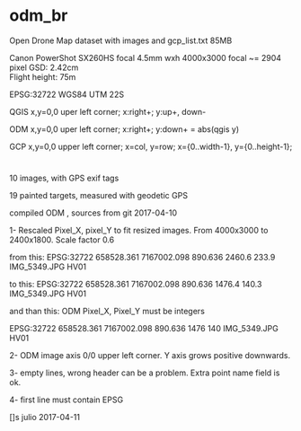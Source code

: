 # odm_br
Open Drone Map dataset with images and  gcp_list.txt 85MB

Canon PowerShot SX260HS focal 4.5mm wxh 4000x3000 focal ~= 2904 pixel
GSD: 2.42cm  
Flight height: 75m

EPSG:32722 WGS84 UTM 22S

QGIS x,y=0,0 uper left corner; x:right+; y:up+, down-

ODM x,y=0,0 uper left corner; x:right+; y:down+ = abs(qgis y)

GCP x,y=0,0 upper left corner;  x=col, y=row; x={0..width-1}, y={0..height-1};
#
10 images, with GPS exif tags

19 painted targets, measured with geodetic GPS

compiled ODM , sources from git 2017-04-10

1- Rescaled Pixel_X, pixel_Y to fit resized images. From 4000x3000 to 2400x1800. 
Scale factor 0.6

from this:
EPSG:32722
658528.361 7167002.098 890.636 2460.6 233.9 IMG_5349.JPG HV01

to this:
EPSG:32722
658528.361 7167002.098 890.636 1476.4 140.3 IMG_5349.JPG HV01

and than this: ODM Pixel_X, Pixel_Y must be integers

EPSG:32722
658528.361 7167002.098 890.636  1476  140  IMG_5349.JPG HV01


2- ODM image axis 0/0 upper left corner. 
Y axis grows positive downwards.

3- empty lines, wrong header can be a problem. Extra point name field is ok.

4- first line must contain EPSG

[]s
julio
2017-04-11
